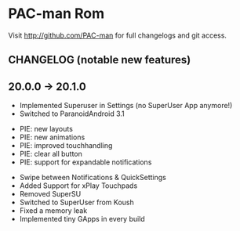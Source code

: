 PAC-man Rom
===============

Visit http://github.com/PAC-man for full changelogs and git access.

CHANGELOG (notable new features)
---------

## 20.0.0 -> 20.1.0

* Implemented Superuser in Settings (no SuperUser App anymore!)
* Switched to ParanoidAndroid 3.1
- PIE: new layouts
- PIE: new animations
- PIE: improved touchhandling
- PIE: clear all button
- PIE: support for expandable notifications
* Swipe between Notifications & QuickSettings
* Added Support for xPlay Touchpads
* Removed SuperSU
* Switched to SuperUser from Koush
* Fixed a memory leak
* Implemented tiny GApps in every build
